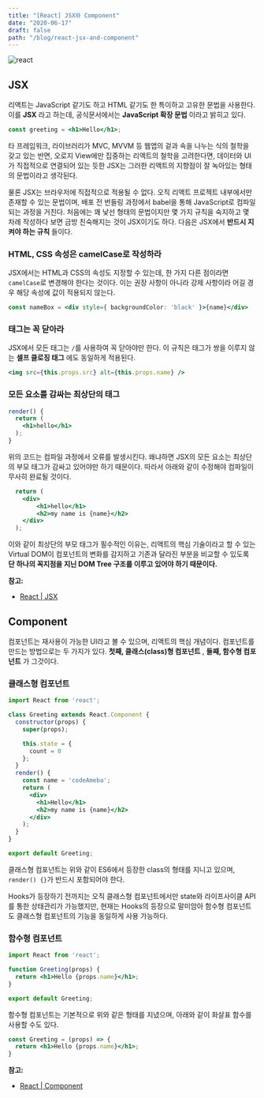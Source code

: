 ```yaml
---
title: "[React] JSX와 Component"
date: "2020-06-17"
draft: false
path: "/blog/react-jsx-and-component"
---
```


![react](https://jeonghwan-kim.github.io/assets/imgs/2018/07/16/react-logo.png)

## JSX
리액트는 JavaScript 같기도 하고 HTML 같기도 한 특이하고 고유한 문법을 사용한다. 이를 **JSX** 라고 하는데, 공식문서에서는 **JavaScript 확장 문법** 이라고 밝히고 있다.

```jsx
const greeting = <h1>Hello</h1>;
```

타 프레임워크, 라이브러리가 MVC, MVVM 등 웹앱의 겉과 속을 나누는 식의 철학을 갖고 있는 반면, 오로지 View에만 집중하는 리액트의 철학을 고려한다면, 데이터와 UI가 직접적으로 연결되어 있는 듯한 JSX는 그러한 리액트의 지향점이 잘 녹아있는 형태의 문법이라고 생각된다.

물론 JSX는 브라우저에 직접적으로 적용될 수 없다. 오직 리액트 프로젝트 내부에서만 존재할 수 있는 문법이며, 배포 전 번들링 과정에서 babel을 통해 JavaScript로 컴파일 되는 과정을 거친다. 처음에는 꽤 낯선 형태의 문법이지만 몇 가지 규칙을 숙지하고 몇 차례 작성하다 보면 금방 친숙해지는 것이 JSX이기도 하다.
다음은 JSX에서 **반드시 지켜야 하는 규칙** 들이다.

### HTML, CSS 속성은 camelCase로 작성하라
JSX에서는 HTML과 CSS의 속성도 지정할 수 있는데, 한 가지 다른 점이라면 `camelCase`로 변경해야 한다는 것이다. 이는 권장 사항이 아니라 강제 사항이라 어길 경우 해당 속성에 값이 적용되지 않는다.

```jsx
const nameBox = <div style={ backgroundColor: 'black' }>{name}</div>
```

### 태그는 꼭 닫아라
JSX에서 모든 태그는 `/`를 사용하여 꼭 닫아야만 한다. 이 규칙은 태그가 쌍을 이루지 않는 **셀프 클로징 태그** 에도 동일하게 적용된다.

```jsx
<img src={this.props.src} alt={this.props.name} />
```

### 모든 요소를 감싸는 최상단의 태그

```jsx
render() {
  return (
    <h1>hello</h1>
  );
}
```

위의 코드는 컴파일 과정에서 오류를 발생시킨다. 왜냐하면 JSX의 모든 요소는 최상단의 부모 태그가 감싸고 있어야만 하기 때문이다. 따라서 아래와 같이 수정해야 컴파일이 무사히 완료될 것이다.

```jsx
  return (
    <div>
        <h1>hello</h1>
        <h2>my name is {name}</h2>
    </div>
  );
```

이와 같이 최상단의 부모 태그가 필수적인 이유는, 리액트의 핵심 기술이라고 할 수 있는 Virtual DOM이 컴포넌트의 변화를 감지하고 기존과 달라진 부분을 비교할 수 있도록 **단 하나의 꼭지점을 지닌 DOM Tree 구조를 이루고 있어야 하기 때문이다.**

**참고:**
- [React | JSX](https://ko.reactjs.org/docs/introducing-jsx.html)

## Component
컴포넌트는 재사용이 가능한 UI라고 볼 수 있으며, 리액트의 핵심 개념이다. 컴포넌트를 만드는 방법으로는 두 가지가 있다. **첫째, 클래스(class)형 컴포넌트** , **둘째, 함수형 컴포넌트** 가 그것이다.

### 클래스형 컴포넌트

```jsx
import React from 'react';

class Greeting extends React.Component {
  constructor(props) {
    super(props);

    this.state = {
      count = 0
    };
  }
  render() {
    const name = 'codeAmeba';
    return (
      <div>
        <h1>Hello</h1>
        <h2>my name is {name}</h2>
      </div>
    );
  }
}

export default Greeting;
```

클래스형 컴포넌트는 위와 같이 ES6에서 등장한 class의 형태를 지니고 있으며, `render() {}`가 반드시 포함되어야 한다.

Hooks가 등장하기 전까지는 오직 클래스형 컴포넌트에서만 state와 라이프사이클 API를 통한 상태관리가 가능했지만, 현재는 Hooks의 등장으로 말미암아 함수형 컴포넌트도 클래스형 컴포넌트의 기능을 동일하게 사용 가능하다.

### 함수형 컴포넌트

```jsx
import React from 'react';

function Greeting(props) {
  return <h1>Hello {props.name}</h1>;
}

export default Greeting;
```

함수형 컴포넌트는 기본적으로 위와 같은 형태를 지녔으며, 아래와 같이 화살표 함수를 사용할 수도 있다.

```jsx
const Greeting = (props) => {
  return <h1>Hello {props.name}</h1>;
}
```

**참고:**
- [React | Component](https://ko.reactjs.org/docs/components-and-props.html)